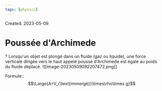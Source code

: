 ```yaml
---
tags: [physics] 
---
```

Created: 2023-05-09

# Poussée d'Archimede
?
Lorsqu'un objet est plongé dans un fluide (gaz ou liquide), une force verticale dirigée vers le haut appelé poussé d'Archimede est égale au poids du fluide déplacé.
![[image-20230509082207472.png]]
<!--SR:!2024-02-16,119,170-->

Formule::$$\Large{A=V_{\text{immergé}}\times\rho\times g}$$
<!--SR:!2023-12-11,14,130-->